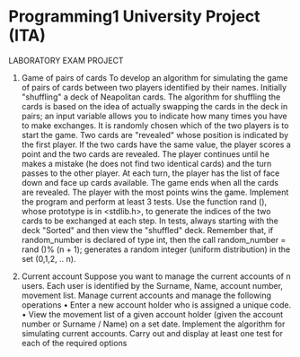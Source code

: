 # Programming1 University Project (ITA)
 
LABORATORY EXAM PROJECT
 
1. Game of pairs of cards
To develop an algorithm for simulating the game of pairs of cards between two players identified by their names. Initially "shuffling" a deck of Neapolitan cards.
The algorithm for shuffling the cards is based on the idea of actually swapping the cards in the deck in pairs; an input variable allows you to indicate how many times you have to
make exchanges.
It is randomly chosen which of the two players is to start the game. Two cards are "revealed" whose position is indicated by the first player. If the two cards have the same value, the player scores a point and the two cards are revealed.
The player continues until he makes a mistake (he does not find two identical cards) and the turn passes to the other player. At each turn, the player has the list of face down and face up cards available. The game ends when all the cards are revealed. The player with the most points wins the game.
Implement the program and perform at least 3 tests.
Use the function rand (), whose prototype is in <stdlib.h>, to generate the indices of the two cards to be exchanged at each step. In tests, always starting with the deck
"Sorted" and then view the "shuffled" deck.
Remember that, if random_number is declared of type int, then the call random_number = rand ()% (n + 1); generates a random integer (uniform distribution) in the set (0,1,2, .. n).


2. Current account
Suppose you want to manage the current accounts of n users. Each user is identified by the Surname, Name, account number, movement list.
 Manage current accounts and manage the following operations
• Enter a new account holder who is assigned a unique code.
• View the movement list of a given account holder (given the account number or Surname / Name) on a set date.
Implement the algorithm for simulating current accounts. Carry out and
display at least one test for each of the required options

 
